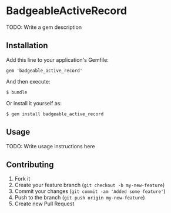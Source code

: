 # BadgeableActiveRecord

TODO: Write a gem description

## Installation

Add this line to your application's Gemfile:

    gem 'badgeable_active_record'

And then execute:

    $ bundle

Or install it yourself as:

    $ gem install badgeable_active_record

## Usage

TODO: Write usage instructions here

## Contributing

1. Fork it
2. Create your feature branch (`git checkout -b my-new-feature`)
3. Commit your changes (`git commit -am 'Added some feature'`)
4. Push to the branch (`git push origin my-new-feature`)
5. Create new Pull Request
